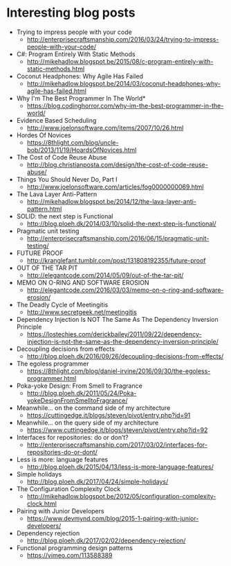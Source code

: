 # Interesting blog posts

* Trying to impress people with your code
  * http://enterprisecraftsmanship.com/2016/03/24/trying-to-impress-people-with-your-code/
* C#: Program Entirely With Static Methods
  * http://mikehadlow.blogspot.be/2015/08/c-program-entirely-with-static-methods.html 
* Coconut Headphones: Why Agile Has Failed
  * http://mikehadlow.blogspot.be/2014/03/coconut-headphones-why-agile-has-failed.html
* Why I'm The Best Programmer In The World*
  * https://blog.codinghorror.com/why-im-the-best-programmer-in-the-world/
* Evidence Based Scheduling
  * http://www.joelonsoftware.com/items/2007/10/26.html
* Hordes Of Novices
  * https://8thlight.com/blog/uncle-bob/2013/11/19/HoardsOfNovices.html
* The Cost of Code Reuse Abuse
  * http://blog.christianposta.com/design/the-cost-of-code-reuse-abuse/
* Things You Should Never Do, Part I
  * http://www.joelonsoftware.com/articles/fog0000000069.html
* The Lava Layer Anti-Pattern
  * http://mikehadlow.blogspot.be/2014/12/the-lava-layer-anti-pattern.html
* SOLID: the next step is Functional
  * http://blog.ploeh.dk/2014/03/10/solid-the-next-step-is-functional/
* Pragmatic unit testing
  * http://enterprisecraftsmanship.com/2016/06/15/pragmatic-unit-testing/
* FUTURE PROOF
  * http://kranglefant.tumblr.com/post/131808192355/future-proof
* OUT OF THE TAR PIT
  * http://elegantcode.com/2014/05/09/out-of-the-tar-pit/
* MEMO ON O-RING AND SOFTWARE EROSION
  * http://elegantcode.com/2016/03/03/memo-on-o-ring-and-software-erosion/
* The Deadly Cycle of Meetingitis
  * http://www.secretgeek.net/meetingitis
* Dependency Injection Is NOT The Same As The Dependency Inversion Principle 
  * https://lostechies.com/derickbailey/2011/09/22/dependency-injection-is-not-the-same-as-the-dependency-inversion-principle/
* Decoupling decisions from effects
  * http://blog.ploeh.dk/2016/09/26/decoupling-decisions-from-effects/
* The egoless programmer
  * https://8thlight.com/blog/daniel-irvine/2016/09/30/the-egoless-programmer.html
* Poka-yoke Design: From Smell to Fragrance
  * http://blog.ploeh.dk/2011/05/24/Poka-yokeDesignFromSmelltoFragrance/
* Meanwhile... on the command side of my architecture
  * https://cuttingedge.it/blogs/steven/pivot/entry.php?id=91
* Meanwhile... on the query side of my architecture
  * https://www.cuttingedge.it/blogs/steven/pivot/entry.php?id=92
* Interfaces for repositories: do or don’t?
  * http://enterprisecraftsmanship.com/2017/03/02/interfaces-for-repositories-do-or-dont/
* Less is more: language features
  * http://blog.ploeh.dk/2015/04/13/less-is-more-language-features/
* Simple holidays
  * http://blog.ploeh.dk/2017/04/24/simple-holidays/
* The Configuration Complexity Clock
  * http://mikehadlow.blogspot.be/2012/05/configuration-complexity-clock.html
* Pairing with Junior Developers
  * https://www.devmynd.com/blog/2015-1-pairing-with-junior-developers/
* Dependency rejection
  * http://blog.ploeh.dk/2017/02/02/dependency-rejection/
* Functional programming design patterns
  * https://vimeo.com/113588389
